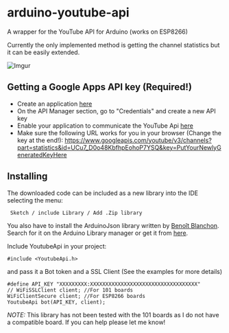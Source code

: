 # arduino-youtube-api
A wrapper for the YouTube API for Arduino (works on ESP8266)

Currently the only implemented method is getting the channel statistics but it can be easily extended.

![Imgur](http://i.imgur.com/FmXyW4E.png)

## Getting a Google Apps API key (Required!)

* Create an application [here](https://console.developers.google.com)
* On the API Manager section, go to "Credentials" and create a new API key
* Enable your application to communicate the YouTube Api [here](https://console.developers.google.com/apis/api/youtube)
* Make sure the following URL works for you in your browser (Change the key at the end!):
https://www.googleapis.com/youtube/v3/channels?part=statistics&id=UCu7_D0o48KbfhpEohoP7YSQ&key=PutYourNewlyGeneratedKeyHere

## Installing

The downloaded code can be included as a new library into the IDE selecting the menu:

     Sketch / include Library / Add .Zip library

You also have to install the ArduinoJson library written by [Benoît Blanchon](https://github.com/bblanchon). Search for it on the Arduino Library manager or get it from [here](https://github.com/bblanchon/ArduinoJson).

Include YoutubeApi in your project:

    #include <YoutubeApi.h>

and pass it a Bot token and a SSL Client (See the examples for more details)

    #define API_KEY "XXXXXXXXX:XXXXXXXXXXXXXXXXXXXXXXXXXXXXXXXXXXX"
    // WiFiSSLClient client; //For 101 boards
    WiFiClientSecure client; //For ESP8266 boards
    YoutubeApi bot(API_KEY, client);

*NOTE:* This library has not been tested with the 101 boards as I do not have a compatible board. If you can help please let me know!
